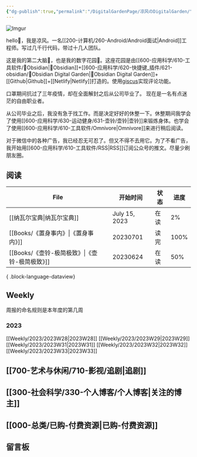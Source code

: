 ```yaml
---
{"dg-publish":true,"permalink":"/DigitalGardenPage/凉风のDigitalGarden/","tags":["gardenEntry"],"noteIcon":""}
---
```


![Imgur](https://i.imgur.com/gwdsbJk.jpg)

hello👋，我是凉风。一名[[200-计算机/260-Android/Android面试\|Android]]工程师。写过几千行代码，带过十几人团队。

这是我的第二大脑🧠，也是我的数字花园🏡。这座花园是由[[600-应用科学/610-工具软件/💎Obsidian\|💎Obsidian]]+[[600-应用科学/620-快捷键_插件/621-obsidian/🔌Obsidian Digital Garden\|🔌Obsidian Digital Garden]]+[[Github\|Github]]+[[Netlify\|Netlify]]打造的。使用[giscus](https://giscus.app/zh-CN)实现评论功能。

口罩期间抗过了三年疫情，却在全面解封之后从公司毕业了。
现在是一名有点迷茫的自由职业者。

从公司毕业之后，我没有急于找工作。而是决定好好的休整一下。休整期间我学会了使用[[600-应用科学/630-运动健身/631-壶铃/壶铃\|壶铃]]来锻炼身体。也学会了使用[[600-应用科学/610-工具软件/Omnivore\|Omnivore]]来进行稍后阅读。

对于微信中的各种广告，我已经忍无可忍了。但又不得不去用它。为了不看广告，我开始用[[600-应用科学/610-工具软件/RSS\|RSS]]订阅公众号的推文。尽量少刷朋友圈。




## 阅读
| File                              | 开始时间          | 状态 | 进度   |
| --------------------------------- | ------------- | -- | ---- |
| [[纳瓦尔宝典\|纳瓦尔宝典]]               | July 15, 2023 | 在读 | 2%   |
| [[Books/《置身事内》\|《置身事内》]]       | 20230701      | 读完 | 100% |
| [[Books/《壶铃-极简极致》\|《壶铃-极简极致》]] | 20230624      | 在读 | 50%  |

{ .block-language-dataview}

## Weekly
周报的命名规则是本年度的第几周
### 2023
[[Weekly/2023/2023W28\|2023W28]]
[[Weekly/2023/2023W29\|2023W29]]
[[Weekly/2023/2023W31\|2023W31]]
[[Weekly/2023/2023W32\|2023W32]]
[[Weekly/2023/2023W33\|2023W33]]
## [[700-艺术与休闲/710-影视/追剧\|追剧]]

## [[300-社会科学/330-个人博客/个人博客\|关注的博主]]

## [[000-总类/已购-付费资源\|已购-付费资源]]







## 留言板

<script src="https://giscus.app/client.js"
        data-repo="Crash2333/DigitalGardenComments"
        data-repo-id="R_kgDOJ8I68g"
        data-category="Announcements"
        data-category-id="DIC_kwDOJ8I68s4CX6_8"
        data-mapping="pathname"
        data-strict="0"
        data-reactions-enabled="1"
        data-emit-metadata="0"
        data-input-position="bottom"
        data-theme="preferred_color_scheme"
        data-lang="zh-CN"
        crossorigin="anonymous"
        async>
</script>